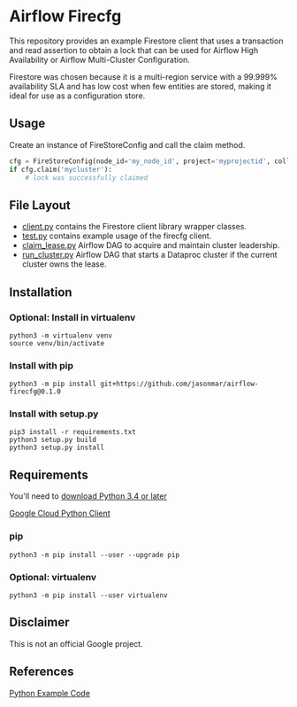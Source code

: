 # Airflow Firecfg

This repository provides an example Firestore client that uses a transaction and read assertion to obtain a lock that can be used for Airflow High Availability or Airflow Multi-Cluster Configuration.

Firestore was chosen because it is a multi-region service with a 99.999% availability SLA and has low cost when few entities are stored, making it ideal for use as a configuration store.


## Usage

Create an instance of FireStoreConfig and call the claim method.
```py
cfg = FireStoreConfig(node_id='my_node_id', project='myprojectid', collection_name='mycollection')
if cfg.claim('mycluster'):
	# lock was successfully claimed
```

## File Layout
- [client.py](firecfg/client.py) contains the Firestore client library wrapper classes.
- [test.py](firecfg/test.py) contains example usage of the firecfg client.
- [claim_lease.py](firecfg/claim_lease.py) Airflow DAG to acquire and maintain cluster leadership.
- [run_cluster.py](firecfg/run_cluster.py) Airflow DAG that starts a Dataproc cluster if the current cluster owns the lease.


## Installation

### Optional: Install in virtualenv

```
python3 -m virtualenv venv
source venv/bin/activate
```

### Install with pip

```
python3 -m pip install git+https://github.com/jasonmar/airflow-firecfg@0.1.0
```

### Install with setup.py

```
pip3 install -r requirements.txt
python3 setup.py build
python3 setup.py install
```


## Requirements

You'll need to [download Python 3.4 or later](https://www.python.org/downloads/)

[Google Cloud Python Client](https://github.com/googleapis/google-cloud-python)


### pip

```
python3 -m pip install --user --upgrade pip
```

### Optional: virtualenv

```
python3 -m pip install --user virtualenv
```

## Disclaimer

This is not an official Google project.


## References

[Python Example Code](https://github.com/GoogleCloudPlatform/python-docs-samples)
